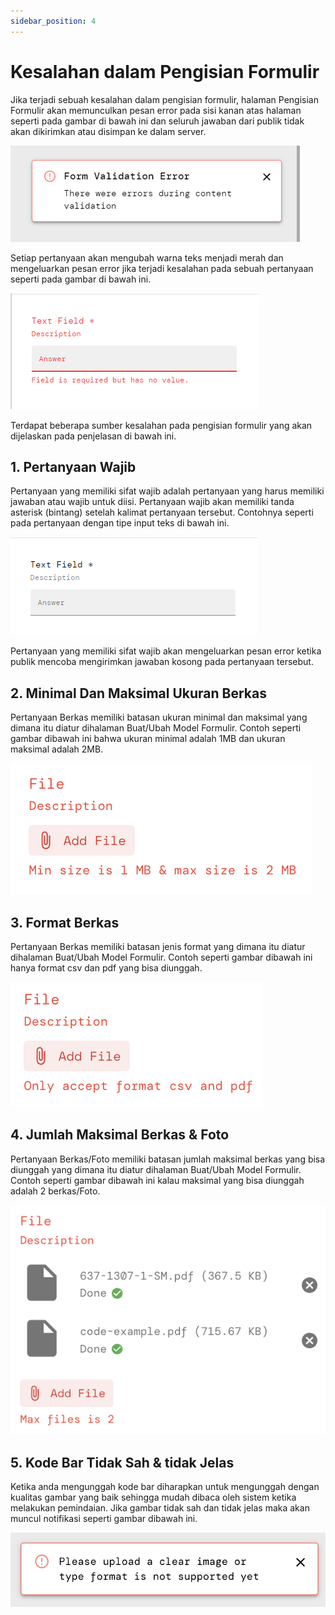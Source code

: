 ```yaml
---
sidebar_position: 4
---
```


# Kesalahan dalam Pengisian Formulir

Jika terjadi sebuah kesalahan dalam pengisian formulir, halaman Pengisian Formulir akan memunculkan pesan error pada sisi kanan atas halaman seperti pada gambar di bawah ini dan seluruh jawaban dari publik tidak akan dikirimkan atau disimpan ke dalam server.

![](/img/screenshots/website-application-usage/fill-form/error-on-filling-form/error-on-filling-form-1.png#center)

Setiap pertanyaan akan mengubah warna teks menjadi merah dan mengeluarkan pesan error jika terjadi kesalahan pada sebuah pertanyaan seperti pada gambar di bawah ini.

![](/img/screenshots/website-application-usage/fill-form/error-on-filling-form/error-on-filling-form-2.png#center)

Terdapat beberapa sumber kesalahan pada pengisian formulir yang akan dijelaskan pada penjelasan di bawah ini.

## 1. Pertanyaan Wajib

Pertanyaan yang memiliki sifat wajib adalah pertanyaan yang harus memiliki jawaban atau wajib untuk diisi. Pertanyaan wajib akan memiliki tanda asterisk (bintang) setelah kalimat pertanyaan tersebut. Contohnya seperti pada pertanyaan dengan tipe input teks di bawah ini.

![](/img/screenshots/website-application-usage/fill-form/error-on-filling-form/error-on-filling-form-3.png#center)

Pertanyaan yang memiliki sifat wajib akan mengeluarkan pesan error ketika publik mencoba mengirimkan jawaban kosong pada pertanyaan tersebut.

## 2. Minimal Dan Maksimal Ukuran Berkas

Pertanyaan Berkas memiliki batasan ukuran minimal dan maksimal yang dimana itu diatur dihalaman Buat/Ubah Model Formulir. Contoh seperti gambar dibawah ini bahwa ukuran minimal adalah 1MB dan ukuran maksimal adalah 2MB.

![](/img/screenshots/website-application-usage/fill-form/error-on-filling-form/error-on-filling-form-4.png#center)

## 3. Format Berkas

Pertanyaan Berkas memiliki batasan jenis format yang dimana itu diatur dihalaman Buat/Ubah Model Formulir. Contoh seperti gambar dibawah ini hanya format csv dan pdf yang bisa diunggah.

![](/img/screenshots/website-application-usage/fill-form/error-on-filling-form/error-on-filling-form-5.png#center)

## 4. Jumlah Maksimal Berkas & Foto

Pertanyaan Berkas/Foto memiliki batasan jumlah maksimal berkas yang bisa diunggah yang dimana itu diatur dihalaman Buat/Ubah Model Formulir. Contoh seperti gambar dibawah ini kalau maksimal yang bisa diunggah adalah 2 berkas/Foto.

![](/img/screenshots/website-application-usage/fill-form/error-on-filling-form/error-on-filling-form-6.png#center)

## 5. Kode Bar Tidak Sah & tidak Jelas

Ketika anda mengunggah kode bar diharapkan untuk mengunggah dengan kualitas gambar yang baik sehingga mudah dibaca oleh sistem ketika melakukan pemindaian. Jika gambar tidak sah dan tidak jelas maka akan muncul notifikasi seperti gambar dibawah ini.

![](/img/screenshots/website-application-usage/fill-form/error-on-filling-form/error-on-filling-form-7.png#center)
